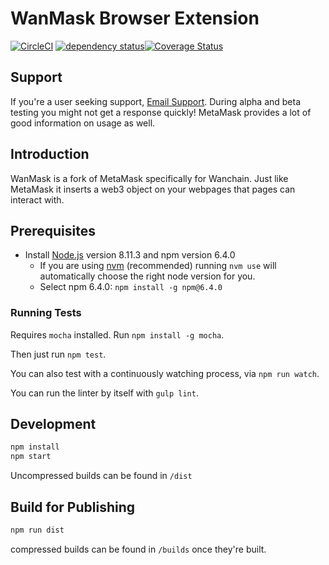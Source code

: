 # WanMask Browser Extension
[![CircleCI](https://circleci.com/gh/TyrionShared/wanmask-extension.svg?style=svg)](https://circleci.com/gh/TyrionShared/wanmask-extension) [![dependency status][dep-image]][dep-url][![Coverage Status][coveralls-image]][coveralls-url]

## Support

If you're a user seeking support, [Email Support](<support@wanmask.io>). During alpha and beta testing you might not get a response quickly! MetaMask provides a lot of good information on usage as well.

## Introduction

WanMask is a fork of MetaMask specifically for Wanchain. Just like MetaMask it inserts a web3 object on your webpages that pages can interact with. 

## Prerequisites

 - Install [Node.js](https://nodejs.org/en/) version 8.11.3 and npm version 6.4.0
   - If you are using [nvm](https://github.com/creationix/nvm#installation) (recommended) running `nvm use` will automatically choose the right node version for you.
   - Select npm 6.4.0: ```npm install -g npm@6.4.0```

### Running Tests

Requires `mocha` installed. Run `npm install -g mocha`.

Then just run `npm test`.

You can also test with a continuously watching process, via `npm run watch`.

You can run the linter by itself with `gulp lint`.

## Development

```bash
npm install
npm start
```
 Uncompressed builds can be found in `/dist`

## Build for Publishing

```bash
npm run dist
```
compressed builds can be found in `/builds` once they're built.

[dep-image]: https://david-dm.org/TyrionShared/wanmask-extension.svg
[dep-url]: https://david-dm.org/TyrionShared/wanmask-extension
[coveralls-image]: https://coveralls.io/repos/github/TyrionShared/wanmask-extension/badge.svg
[coveralls-url]: https://coveralls.io/github/TyrionShared/wanmask-extension
